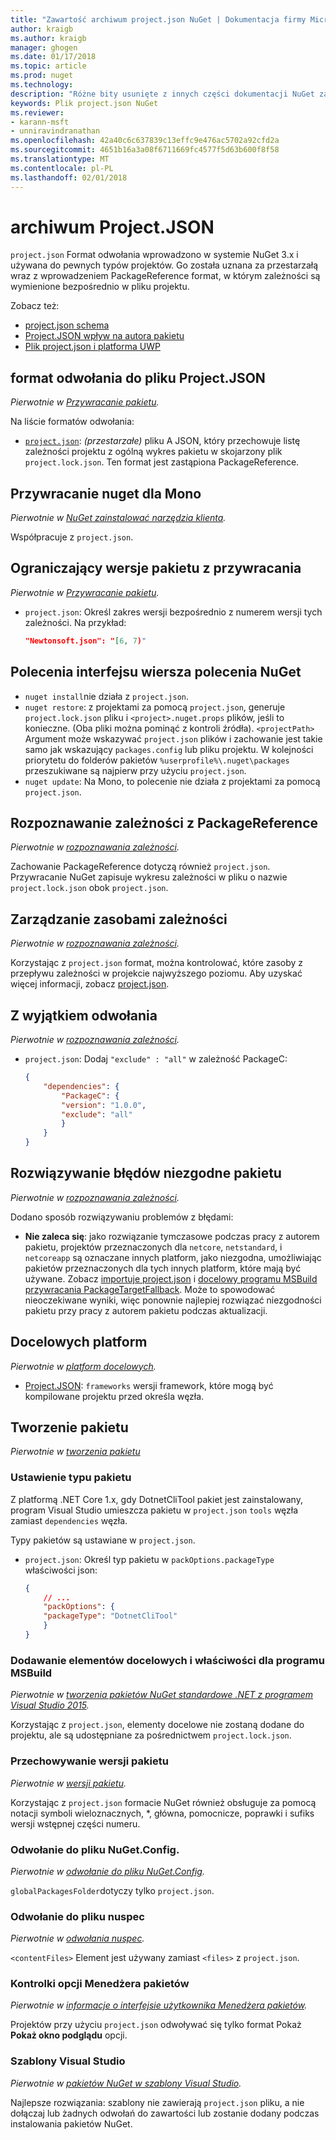 ```yaml
---
title: "Zawartość archiwum project.json NuGet | Dokumentacja firmy Microsoft"
author: kraigb
ms.author: kraigb
manager: ghogen
ms.date: 01/17/2018
ms.topic: article
ms.prod: nuget
ms.technology: 
description: "Różne bity usunięte z innych części dokumentacji NuGet zawartość pliku project.json."
keywords: Plik project.json NuGet
ms.reviewer:
- karann-msft
- unniravindranathan
ms.openlocfilehash: 42a40c6c637839c13effc9e476ac5702a92cfd2a
ms.sourcegitcommit: 4651b16a3a08f6711669fc4577f5d63b600f8f58
ms.translationtype: MT
ms.contentlocale: pl-PL
ms.lasthandoff: 02/01/2018
---
```

# <a name="projectjson-archive"></a>archiwum Project.JSON

`project.json` Format odwołania wprowadzono w systemie NuGet 3.x i używana do pewnych typów projektów. Go została uznana za przestarzałą wraz z wprowadzeniem PackageReference format, w którym zależności są wymienione bezpośrednio w pliku projektu.

Zobacz też:

- [project.json schema](project-json.md)
- [Project.JSON wpływ na autora pakietu](project-json-impact.md)
- [Plik project.json i platforma UWP](project-json-and-uwp.md)

## <a name="projectjson-reference-format"></a>format odwołania do pliku Project.JSON

*Pierwotnie w [Przywracanie pakietu](../what-is-nuget.md).*

Na liście formatów odwołania:

- [`project.json`](project-json.md): *(przestarzałe)* pliku A JSON, który przechowuje listę zależności projektu z ogólną wykres pakietu w skojarzony plik `project.lock.json`. Ten format jest zastąpiona PackageReference.

## <a name="nuget-restore-on-mono"></a>Przywracanie nuget dla Mono

*Pierwotnie w [NuGet zainstalować narzędzia klienta](../install-nuget-client-tools.md).*

Współpracuje z `project.json`.

## <a name="constraining-package-versions-with-restore"></a>Ograniczający wersje pakietu z przywracania

*Pierwotnie w [Przywracanie pakietu](../consume-packages/package-restore.md#constraining-package-versions-with-restore).*

- `project.json`: Określ zakres wersji bezpośrednio z numerem wersji tych zależności. Na przykład:

    ```json
    "Newtonsoft.json": "[6, 7)"
    ```

## <a name="nuget-cli-commands"></a>Polecenia interfejsu wiersza polecenia NuGet

- `nuget install`nie działa z `project.json`.
- `nuget restore`: z projektami za pomocą `project.json`, generuje `project.lock.json` pliku i `<project>.nuget.props` plików, jeśli to konieczne. (Oba pliki można pominąć z kontroli źródła). `<projectPath>` Argument może wskazywać `project.json` plików i zachowanie jest takie samo jak wskazujący `packages.config` lub pliku projektu. W kolejności priorytetu do folderów pakietów `%userprofile%\.nuget\packages` przeszukiwane są najpierw przy użyciu `project.json`.
- `nuget update`: Na Mono, to polecenie nie działa z projektami za pomocą `project.json`.

## <a name="dependency-resolution-with-packagereference"></a>Rozpoznawanie zależności z PackageReference

*Pierwotnie w [rozpoznawania zależności](../consume-packages/dependency-resolution.md#dependency-resolution-with-packagereference).*

Zachowanie PackageReference dotyczą również `project.json`. Przywracanie NuGet zapisuje wykresu zależności w pliku o nazwie `project.lock.json` obok `project.json`.

## <a name="managing-dependency-assets"></a>Zarządzanie zasobami zależności

*Pierwotnie w [rozpoznawania zależności](../consume-packages/dependency-resolution.md#managing-dependency-assets).*

Korzystając z `project.json` format, można kontrolować, które zasoby z przepływu zależności w projekcie najwyższego poziomu. Aby uzyskać więcej informacji, zobacz [project.json](project-json.md).

## <a name="excluding-references"></a>Z wyjątkiem odwołania

*Pierwotnie w [rozpoznawania zależności](../consume-packages/dependency-resolution.md#excluding-references).*

- `project.json`: Dodaj `"exclude" : "all"` w zależność PackageC:

    ```json
    {
        "dependencies": {
            "PackageC": {
            "version": "1.0.0",
            "exclude": "all"
            }
        }
    }
    ```

## <a name="resolving-incompatible-package-errors"></a>Rozwiązywanie błędów niezgodne pakietu

*Pierwotnie w [rozpoznawania zależności](../consume-packages/dependency-resolution.md#resolving-incompatible-package-errors).*

Dodano sposób rozwiązywaniu problemów z błędami:

- **Nie zaleca się**: jako rozwiązanie tymczasowe podczas pracy z autorem pakietu, projektów przeznaczonych dla `netcore`, `netstandard`, i `netcoreapp` są oznaczane innych platform, jako niezgodna, umożliwiając pakietów przeznaczonych dla tych innych platform, które mają być używane. Zobacz [importuje project.json](project-json.md#imports) i [docelowy programu MSBuild przywracania PackageTargetFallback](../reference/msbuild-targets.md#packagetargetfallback). Może to spowodować nieoczekiwane wyniki, więc ponownie najlepiej rozwiązać niezgodności pakietu przy pracy z autorem pakietu podczas aktualizacji.

## <a name="target-frameworks"></a>Docelowych platform

*Pierwotnie w [platform docelowych](../reference/target-frameworks.md).*

- [Project.JSON](project-json.md): `frameworks` wersji framework, które mogą być kompilowane projektu przed określa węzła.

## <a name="creating-a-package"></a>Tworzenie pakietu

*Pierwotnie w [tworzenia pakietu](../create-packages/creating-a-package.md)*

### <a name="setting-a-package-type"></a>Ustawienie typu pakietu

Z platformą .NET Core 1.x, gdy DotnetCliTool pakiet jest zainstalowany, program Visual Studio umieszcza pakietu w `project.json` `tools` węzła zamiast `dependencies` węzła.

Typy pakietów są ustawiane w `project.json`.

- `project.json`: Określ typ pakietu w `packOptions.packageType` właściwości json:

    ```json
    {
        // ...
        "packOptions": {
        "packageType": "DotnetCliTool"
        }
    }
    ```

### <a name="adding-targets-and-props-for-msbuild"></a>Dodawanie elementów docelowych i właściwości dla programu MSBuild

*Pierwotnie w [tworzenia pakietów NuGet standardowe .NET z programem Visual Studio 2015](../guides/create-net-standard-packages-vs2015.md).*

Korzystając z `project.json`, elementy docelowe nie zostaną dodane do projektu, ale są udostępniane za pośrednictwem `project.lock.json`.

### <a name="package-versioning"></a>Przechowywanie wersji pakietu

*Pierwotnie w [wersji pakietu](../reference/package-versioning.md).*

Korzystając z `project.json` formacie NuGet również obsługuje za pomocą notacji symboli wieloznacznych, \*, główna, pomocnicze, poprawki i sufiks wersji wstępnej części numeru.

### <a name="nugetconfig-reference"></a>Odwołanie do pliku NuGet.Config.

*Pierwotnie w [odwołanie do pliku NuGet.Config](../reference/nuget-config-file.md).*

`globalPackagesFolder`dotyczy tylko `project.json`.

### <a name="nuspec-file-reference"></a>Odwołanie do pliku nuspec

*Pierwotnie w [odwołania nuspec](../reference/nuspec.md).*

`<contentFiles>` Element jest używany zamiast `<files>` z `project.json`.

### <a name="package-manager-options-control"></a>Kontrolki opcji Menedżera pakietów

*Pierwotnie w [informacje o interfejsie użytkownika Menedżera pakietów](../tools/package-manager-ui.md).*

Projektów przy użyciu `project.json` odwoływać się tylko format Pokaż **Pokaż okno podglądu** opcji.

### <a name="visual-studio-templates"></a>Szablony Visual Studio

*Pierwotnie w [pakietów NuGet w szablony Visual Studio](../visual-studio-extensibility/visual-studio-templates.md).*

Najlepsze rozwiązania: szablony nie zawierają `project.json` pliku, a nie dołączaj lub żadnych odwołań do zawartości lub zostanie dodany podczas instalowania pakietów NuGet.